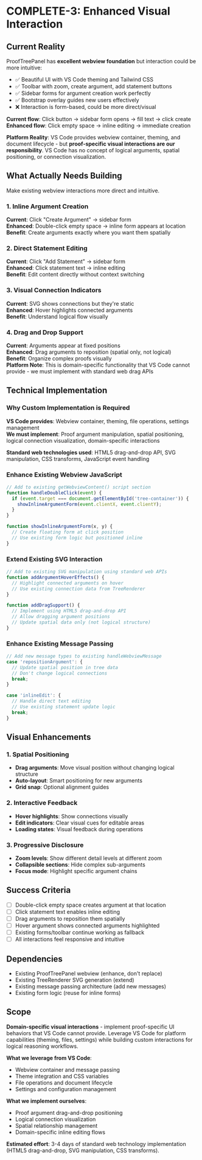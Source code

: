 # COMPLETE-3: Enhanced Visual Interaction  

## Current Reality
ProofTreePanel has **excellent webview foundation** but interaction could be more intuitive:
- ✅ Beautiful UI with VS Code theming and Tailwind CSS
- ✅ Toolbar with zoom, create argument, add statement buttons
- ✅ Sidebar forms for argument creation work perfectly
- ✅ Bootstrap overlay guides new users effectively
- ❌ Interaction is form-based, could be more direct/visual

**Current flow**: Click button → sidebar form opens → fill text → click create  
**Enhanced flow**: Click empty space → inline editing → immediate creation

**Platform Reality**: VS Code provides webview container, theming, and document lifecycle - but **proof-specific visual interactions are our responsibility**. VS Code has no concept of logical arguments, spatial positioning, or connection visualization.

## What Actually Needs Building
Make existing webview interactions more direct and intuitive.

### 1. Inline Argument Creation
**Current**: Click "Create Argument" → sidebar form  
**Enhanced**: Double-click empty space → inline form appears at location  
**Benefit**: Create arguments exactly where you want them spatially

### 2. Direct Statement Editing
**Current**: Click "Add Statement" → sidebar form  
**Enhanced**: Click statement text → inline editing  
**Benefit**: Edit content directly without context switching

### 3. Visual Connection Indicators
**Current**: SVG shows connections but they're static  
**Enhanced**: Hover highlights connected arguments  
**Benefit**: Understand logical flow visually

### 4. Drag and Drop Support
**Current**: Arguments appear at fixed positions  
**Enhanced**: Drag arguments to reposition (spatial only, not logical)  
**Benefit**: Organize complex proofs visually  
**Platform Note**: This is domain-specific functionality that VS Code cannot provide - we must implement with standard web drag APIs

## Technical Implementation

### Why Custom Implementation is Required
**VS Code provides**: Webview container, theming, file operations, settings management  
**We must implement**: Proof argument manipulation, spatial positioning, logical connection visualization, domain-specific interactions

**Standard web technologies used**: HTML5 drag-and-drop API, SVG manipulation, CSS transforms, JavaScript event handling

### Enhance Existing Webview JavaScript
```javascript
// Add to existing getWebviewContent() script section
function handleDoubleClick(event) {
  if (event.target === document.getElementById('tree-container')) {
    showInlineArgumentForm(event.clientX, event.clientY);
  }
}

function showInlineArgumentForm(x, y) {
  // Create floating form at click position
  // Use existing form logic but positioned inline
}
```

### Extend Existing SVG Interaction
```javascript
// Add to existing SVG manipulation using standard web APIs
function addArgumentHoverEffects() {
  // Highlight connected arguments on hover
  // Use existing connection data from TreeRenderer
}

function addDragSupport() {
  // Implement using HTML5 drag-and-drop API
  // Allow dragging argument positions
  // Update spatial data only (not logical structure)
}
```

### Enhance Existing Message Passing
```typescript
// Add new message types to existing handleWebviewMessage
case 'repositionArgument': {
  // Update spatial position in tree data
  // Don't change logical connections
  break;
}

case 'inlineEdit': {
  // Handle direct text editing
  // Use existing statement update logic
  break;
}
```

## Visual Enhancements

### 1. Spatial Positioning
- **Drag arguments**: Move visual position without changing logical structure
- **Auto-layout**: Smart positioning for new arguments  
- **Grid snap**: Optional alignment guides

### 2. Interactive Feedback
- **Hover highlights**: Show connections visually
- **Edit indicators**: Clear visual cues for editable areas
- **Loading states**: Visual feedback during operations

### 3. Progressive Disclosure
- **Zoom levels**: Show different detail levels at different zoom
- **Collapsible sections**: Hide complex sub-arguments
- **Focus mode**: Highlight specific argument chains

## Success Criteria
- [ ] Double-click empty space creates argument at that location
- [ ] Click statement text enables inline editing
- [ ] Drag arguments to reposition them spatially  
- [ ] Hover argument shows connected arguments highlighted
- [ ] Existing forms/toolbar continue working as fallback
- [ ] All interactions feel responsive and intuitive

## Dependencies
- Existing ProofTreePanel webview (enhance, don't replace)
- Existing TreeRenderer SVG generation (extend)
- Existing message passing architecture (add new messages)
- Existing form logic (reuse for inline forms)

## Scope
**Domain-specific visual interactions** - implement proof-specific UI behaviors that VS Code cannot provide. Leverage VS Code for platform capabilities (theming, files, settings) while building custom interactions for logical reasoning workflows.

**What we leverage from VS Code**:
- Webview container and message passing
- Theme integration and CSS variables  
- File operations and document lifecycle
- Settings and configuration management

**What we implement ourselves**:
- Proof argument drag-and-drop positioning
- Logical connection visualization
- Spatial relationship management
- Domain-specific inline editing flows

**Estimated effort**: 3-4 days of standard web technology implementation (HTML5 drag-and-drop, SVG manipulation, CSS transforms).